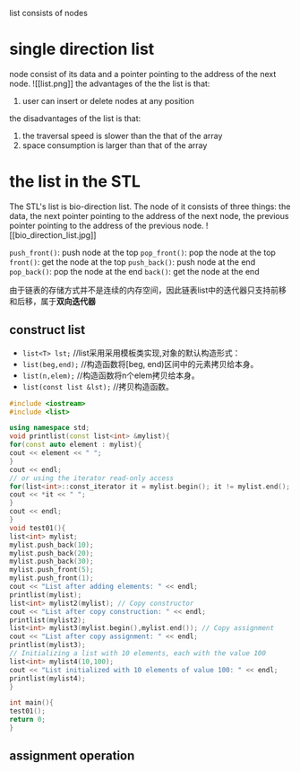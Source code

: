 list consists of nodes
# single direction list
node consist of its data and a pointer pointing to the address of the next node.
![[list.png]]
the advantages of the the list is that:
1. user can insert or delete nodes at any position

the disadvantages of the list is that:
1. the traversal speed is slower than the that of the array
2. space consumption is larger than that of the array

# the list in the STL
The STL's list is bio-direction list.
The node of it consists of three things: the data, the next pointer pointing to the address of the next node, the previous pointer pointing to the address of the previous node.
![[bio_direction_list.jpg]]

`push_front()`: push node at the top
`pop_front()`: pop the node at the top
`front()`: get the node at the top
`push_back()`: push node at the end
`pop_back()`: pop the node at the end
`back()`: get the node at the end

由于链表的存储方式并不是连续的内存空间，因此链表list中的迭代器只支持前移和后移，属于**双向迭代器**
## construct list
- `list<T> lst;` //list采用采用模板类实现,对象的默认构造形式：
- `list(beg,end);` //构造函数将[beg, end)区间中的元素拷贝给本身。
- `list(n,elem);` //构造函数将n个elem拷贝给本身。
- `list(const list &lst);` //拷贝构造函数。
```cpp
#include <iostream>
#include <list>

using namespace std;
void printlist(const list<int> &mylist){
for(const auto element : mylist){
cout << element << " ";
}
cout << endl;
// or using the iterator read-only access
for(list<int>::const_iterator it = mylist.begin(); it != mylist.end(); ++it){
cout << *it << " ";
}
cout << endl;
}
void test01(){
list<int> mylist;
mylist.push_back(10);
mylist.push_back(20);
mylist.push_back(30);
mylist.push_front(5);
mylist.push_front(1);
cout << "List after adding elements: " << endl;
printlist(mylist);
list<int> mylist2(mylist); // Copy constructor
cout << "List after copy construction: " << endl;
printlist(mylist2);
list<int> mylist3(mylist.begin(),mylist.end()); // Copy assignment
cout << "List after copy assignment: " << endl;
printlist(mylist3);
// Initializing a list with 10 elements, each with the value 100
list<int> mylist4(10,100);
cout << "List initialized with 10 elements of value 100: " << endl;
printlist(mylist4);
}

int main(){
test01();
return 0;
}
```
## assignment operation